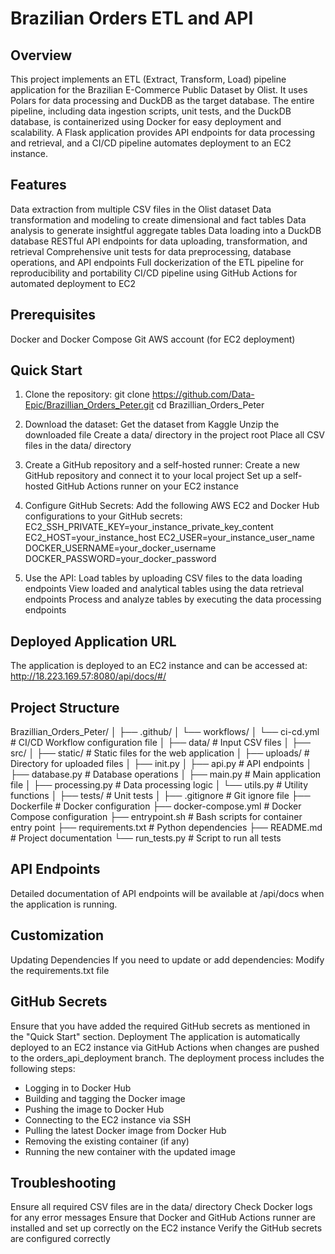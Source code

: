 # Brazilian Orders ETL and API

## Overview

This project implements an ETL (Extract, Transform, Load) pipeline application for the Brazilian E-Commerce Public Dataset by Olist. It uses Polars for data processing and DuckDB as the target database. The entire pipeline, including data ingestion scripts, unit tests, and the DuckDB database, is containerized using Docker for easy deployment and scalability. A Flask application provides API endpoints for data processing and retrieval, and a CI/CD pipeline automates deployment to an EC2 instance.

## Features

Data extraction from multiple CSV files in the Olist dataset
Data transformation and modeling to create dimensional and fact tables
Data analysis to generate insightful aggregate tables
Data loading into a DuckDB database
RESTful API endpoints for data uploading, transformation, and retrieval
Comprehensive unit tests for data preprocessing, database operations, and API endpoints
Full dockerization of the ETL pipeline for reproducibility and portability
CI/CD pipeline using GitHub Actions for automated deployment to EC2

## Prerequisites

Docker and Docker Compose
Git
AWS account (for EC2 deployment)

## Quick Start

1. Clone the repository:
git clone https://github.com/Data-Epic/Brazillian_Orders_Peter.git
cd Brazillian_Orders_Peter

2. Download the dataset:
Get the dataset from Kaggle
Unzip the downloaded file
Create a data/ directory in the project root
Place all CSV files in the data/ directory

3. Create a GitHub repository and a self-hosted runner:
Create a new GitHub repository and connect it to your local project
Set up a self-hosted GitHub Actions runner on your EC2 instance

4. Configure GitHub Secrets:
Add the following AWS EC2 and Docker Hub configurations to your GitHub secrets:
EC2_SSH_PRIVATE_KEY=your_instance_private_key_content
EC2_HOST=your_instance_host
EC2_USER=your_instance_user_name
DOCKER_USERNAME=your_docker_username
DOCKER_PASSWORD=your_docker_password

5. Use the API:
Load tables by uploading CSV files to the data loading endpoints
View loaded and analytical tables using the data retrieval endpoints
Process and analyze tables by executing the data processing endpoints

## Deployed Application URL

The application is deployed to an EC2 instance and can be accessed at: http://18.223.169.57:8080/api/docs/#/


## Project Structure
Brazillian_Orders_Peter/
│
├── .github/
│   └── workflows/
│       └── ci-cd.yml           # CI/CD Workflow configuration file
│
├── data/                       # Input CSV files
│
├── src/
│   ├── static/                 # Static files for the web application
│   ├── uploads/                # Directory for uploaded files
│   ├── init.py
│   ├── api.py                  # API endpoints
│   ├── database.py             # Database operations
│   ├── main.py                 # Main application file
│   ├── processing.py           # Data processing logic
│   └── utils.py                # Utility functions
│
├── tests/                      # Unit tests
│
├── .gitignore                  # Git ignore file
├── Dockerfile                  # Docker configuration
├── docker-compose.yml          # Docker Compose configuration
├── entrypoint.sh               # Bash scripts for container entry point
├── requirements.txt            # Python dependencies
├── README.md                   # Project documentation
└── run_tests.py                # Script to run all tests

## API Endpoints

Detailed documentation of API endpoints will be available at /api/docs when the application is running.

## Customization

Updating Dependencies
If you need to update or add dependencies:
Modify the requirements.txt file

## GitHub Secrets

Ensure that you have added the required GitHub secrets as mentioned in the "Quick Start" section.
Deployment
The application is automatically deployed to an EC2 instance via GitHub Actions when changes are pushed to the orders_api_deployment branch. The deployment process includes the following steps:

- Logging in to Docker Hub
- Building and tagging the Docker image
- Pushing the image to Docker Hub
- Connecting to the EC2 instance via SSH
- Pulling the latest Docker image from Docker Hub
- Removing the existing container (if any)
- Running the new container with the updated image

## Troubleshooting

Ensure all required CSV files are in the data/ directory
Check Docker logs for any error messages
Ensure that Docker and GitHub Actions runner are installed and set up correctly on the EC2 instance
Verify the GitHub secrets are configured correctly